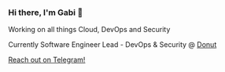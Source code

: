 ### Hi there, I'm Gabi 👋

Working on all things Cloud, DevOps and Security 

Currently Software Engineer Lead - DevOps & Security @ [Donut](https://donut.app)

[Reach out on Telegram!](https://t.me/gabileibo)
